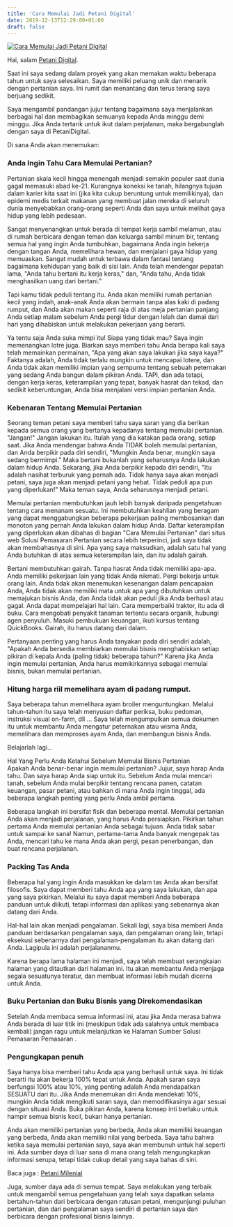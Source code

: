 ```yaml
---
title: 'Cara Memulai Jadi Petani Digital'
date: 2019-12-13T12:29:00+01:00
draft: false
---
```


[![Cara Memulai Jadi Petani Digital](https://1.bp.blogspot.com/-mQ8XyCPCSnc/XfNv3wyvI2I/AAAAAAAAdIY/HrtIt793jCwVA3zBAEWN0SHwh8qd4wwwwCLcBGAsYHQ/s640/Cara%2BMemulai%2BJadi%2BPetani%2BDigital.jpg "Cara Memulai Jadi Petani Digital")](https://1.bp.blogspot.com/-mQ8XyCPCSnc/XfNv3wyvI2I/AAAAAAAAdIY/HrtIt793jCwVA3zBAEWN0SHwh8qd4wwwwCLcBGAsYHQ/s1600/Cara%2BMemulai%2BJadi%2BPetani%2BDigital.jpg)

  
Hai, salam [Petani Digital](https://petanidigital.id/).  
  
Saat ini saya sedang dalam proyek yang akan memakan waktu beberapa tahun untuk saya selesaikan. Saya memiliki peluang unik dan menarik dengan pertanian saya. Ini rumit dan menantang dan terus terang saya berjuang sedikit.  
  
Saya mengambil pandangan jujur ​​tentang bagaimana saya menjalankan berbagai hal dan membagikan semuanya kepada Anda minggu demi minggu. Jika Anda tertarik untuk ikut dalam perjalanan, maka bergabunglah dengan saya di PetaniDigital.  
  
Di sana Anda akan menemukan:  
  

### Anda Ingin Tahu Cara Memulai Pertanian?

  
Pertanian skala kecil hingga menengah menjadi semakin populer saat dunia gagal memasuki abad ke-21. Kurangnya koneksi ke tanah, hilangnya tujuan dalam karier kita saat ini (jika kita cukup beruntung untuk memilikinya), dan epidemi medis terkait makanan yang membuat jalan mereka di seluruh dunia menyebabkan orang-orang seperti Anda dan saya untuk melihat gaya hidup yang lebih pedesaan.  
  
Sangat menyenangkan untuk berada di tempat kerja sambil melamun, atau di rumah berbicara dengan teman dan keluarga sambil minum bir, tentang semua hal yang ingin Anda tumbuhkan, bagaimana Anda ingin bekerja dengan tangan Anda, memelihara hewan, dan menjalani gaya hidup yang memuaskan. Sangat mudah untuk terbawa dalam fantasi tentang bagaimana kehidupan yang baik di sisi lain. Anda telah mendengar pepatah lama, "Anda tahu bertani itu kerja keras," dan, "Anda tahu, Anda tidak menghasilkan uang dari bertani."  
  
Tapi kamu tidak peduli tentang itu. Anda akan memiliki rumah pertanian kecil yang indah, anak-anak Anda akan bermain tanpa alas kaki di padang rumput, dan Anda akan makan seperti raja di atas meja pertanian panjang Anda setiap malam sebelum Anda pergi tidur dengan lelah dan damai dari hari yang dihabiskan untuk melakukan pekerjaan yang berarti.  
  
Ya tentu saja Anda suka mimpi itu! Siapa yang tidak mau? Saya ingin memenangkan lotre juga. Biarkan saya memberi tahu Anda berapa kali saya telah memainkan permainan, "Apa yang akan saya lakukan jika saya kaya?" Faktanya adalah, Anda tidak terlalu mungkin untuk mencapai lotere, dan Anda tidak akan memiliki impian yang sempurna tentang sebuah peternakan yang sedang Anda bangun dalam pikiran Anda. TAPI, dan ada tetapi, dengan kerja keras, keterampilan yang tepat, banyak hasrat dan tekad, dan sedikit keberuntungan, Anda bisa menjalani versi impian pertanian Anda.  
  
  

### Kebenaran Tentang Memulai Pertanian

  
Seorang teman petani saya memberi tahu saya saran yang dia berikan kepada semua orang yang bertanya kepadanya tentang memulai pertanian. "Jangan!" Jangan lakukan itu. Itulah yang dia katakan pada orang, setiap saat. Jika Anda mendengar bahwa Anda TIDAK boleh memulai pertanian, dan Anda berpikir pada diri sendiri, "Mungkin Anda benar, mungkin saya sedang bermimpi." Maka bertani bukanlah yang seharusnya Anda lakukan dalam hidup Anda. Sekarang, jika Anda berpikir kepada diri sendiri, "Itu adalah nasihat terburuk yang pernah ada. Tidak hanya saya akan menjadi petani, saya juga akan menjadi petani yang hebat. Tidak peduli apa pun yang diperlukan!" Maka teman saya, Anda seharusnya menjadi petani.  
  
Memulai pertanian membutuhkan jauh lebih banyak daripada pengetahuan tentang cara menanam sesuatu. Ini membutuhkan keahlian yang beragam yang dapat menggabungkan beberapa pekerjaan paling membosankan dan monoton yang pernah Anda lakukan dalam hidup Anda. Daftar keterampilan yang diperlukan akan dibahas di bagian "Cara Memulai Pertanian" dari situs web Solusi Pemasaran Pertanian secara lebih terperinci, jadi saya tidak akan membahasnya di sini. Apa yang saya maksudkan, adalah satu hal yang Anda butuhkan di atas semua keterampilan lain, dan itu adalah gairah.  
  
Bertani membutuhkan gairah. Tanpa hasrat Anda tidak memiliki apa-apa. Anda memiliki pekerjaan lain yang tidak Anda nikmati. Pergi bekerja untuk orang lain. Anda tidak akan menemukan kesenangan dalam pencapaian Anda, Anda tidak akan memiliki mata untuk apa yang dibutuhkan untuk memajukan bisnis Anda, dan Anda tidak akan peduli jika Anda berhasil atau gagal. Anda dapat mempelajari hal lain. Cara memperbaiki traktor, itu ada di buku. Cara mengobati penyakit tanaman tertentu secara organik, hubungi agen penyuluh. Masuki pembukuan keuangan, ikuti kursus tentang QuickBooks. Gairah, itu harus datang dari dalam.  
  
Pertanyaan penting yang harus Anda tanyakan pada diri sendiri adalah, "Apakah Anda bersedia membiarkan memulai bisnis menghabiskan setiap pikiran di kepala Anda (paling tidak) beberapa tahun?" Karena jika Anda ingin memulai pertanian, Anda harus memikirkannya sebagai memulai bisnis, bukan memulai pertanian.  
  
  

### Hitung harga riil memelihara ayam di padang rumput.

  
Saya beberapa tahun memelihara ayam broiler menguntungkan. Melalui tahun-tahun itu saya telah menyusun daftar periksa, buku pedoman, instruksi visual on-farm, dll ... Saya telah mengumpulkan semua dokumen itu untuk membantu Anda mengatur peternakan atau wisma Anda, memelihara dan memproses ayam Anda, dan membangun bisnis Anda.  
  
Belajarlah lagi...  
  
Hal Yang Perlu Anda Ketahui Sebelum Memulai Bisnis Pertanian  
Apakah Anda benar-benar ingin memulai pertanian? Jujur, saya harap Anda tahu. Dan saya harap Anda siap untuk itu. Sebelum Anda mulai mencari tanah, sebelum Anda mulai berpikir tentang rencana panen, catatan keuangan, pasar petani, atau bahkan di mana Anda ingin tinggal, ada beberapa langkah penting yang perlu Anda ambil pertama.  
  
Beberapa langkah ini bersifat fisik dan beberapa mental. Memulai pertanian Anda akan menjadi perjalanan, yang harus Anda persiapkan. Pikirkan tahun pertama Anda memulai pertanian Anda sebagai tujuan. Anda tidak sabar untuk sampai ke sana! Namun, pertama-tama Anda banyak mengepak tas Anda, mencari tahu ke mana Anda akan pergi, pesan penerbangan, dan buat rencana perjalanan.  
  

### Packing Tas Anda

  
Beberapa hal yang ingin Anda masukkan ke dalam tas Anda akan bersifat filosofis. Saya dapat memberi tahu Anda apa yang saya lakukan, dan apa yang saya pikirkan. Melalui itu saya dapat memberi Anda beberapa panduan untuk diikuti, tetapi informasi dan aplikasi yang sebenarnya akan datang dari Anda.  
  
Hal-hal lain akan menjadi pengalaman. Sekali lagi, saya bisa memberi Anda panduan berdasarkan pengalaman saya, dan pengalaman orang lain, tetapi eksekusi sebenarnya dari pengalaman-pengalaman itu akan datang dari Anda. Lagipula ini adalah perjalananmu.  
  
Karena berapa lama halaman ini menjadi, saya telah membuat serangkaian halaman yang ditautkan dari halaman ini. Itu akan membantu Anda menjaga segala sesuatunya teratur, dan membuat informasi lebih mudah dicerna untuk Anda.  
  

### Buku Pertanian dan Buku Bisnis yang Direkomendasikan

  
Setelah Anda membaca semua informasi ini, atau jika Anda merasa bahwa Anda berada di luar titik ini (meskipun tidak ada salahnya untuk membaca kembali) jangan ragu untuk melanjutkan ke Halaman Sumber Solusi Pemasaran Pemasaran .  
  

### Pengungkapan penuh

  
Saya hanya bisa memberi tahu Anda apa yang berhasil untuk saya. Ini tidak berarti itu akan bekerja 100% tepat untuk Anda. Apakah saran saya berfungsi 100% atau 10%, yang penting adalah Anda mendapatkan SESUATU dari itu. Jika Anda menemukan diri Anda mendekati 10%, mungkin Anda tidak mengikuti saran saya, dan memodifikasinya agar sesuai dengan situasi Anda. Buka pikiran Anda, karena konsep inti berlaku untuk hampir semua bisnis kecil, bukan hanya pertanian.  
  
Anda akan memiliki pertanian yang berbeda, Anda akan memiliki keuangan yang berbeda, Anda akan memiliki nilai yang berbeda. Saya tahu bahwa ketika saya memulai pertanian saya, saya akan membunuh untuk hal seperti ini. Ada sumber daya di luar sana di mana orang telah mengungkapkan informasi serupa, tetapi tidak cukup detail yang saya bahas di sini.  
  
Baca juga : [Petani Milenial](https://petanidigital.id/petani-milenial)  
  
Juga, sumber daya ada di semua tempat. Saya melakukan yang terbaik untuk mengambil semua pengetahuan yang telah saya dapatkan selama bertahun-tahun dari berbicara dengan ratusan petani, mengunjungi puluhan pertanian, dan dari pengalaman saya sendiri di pertanian saya dan berbicara dengan profesional bisnis lainnya.